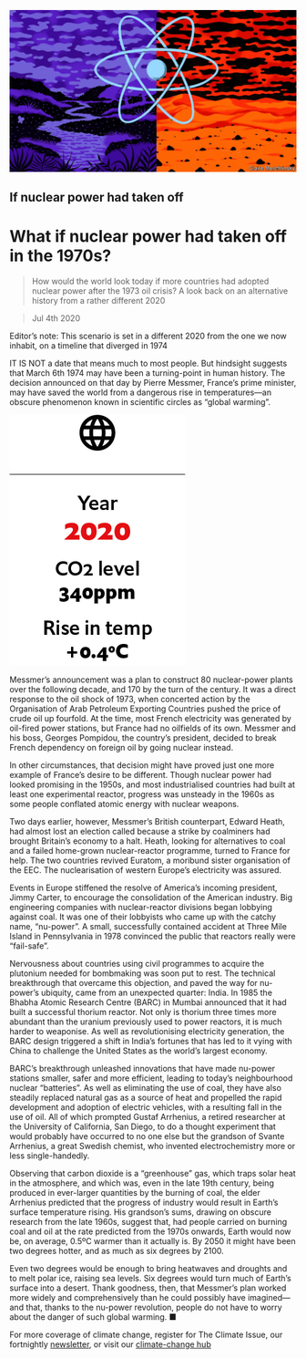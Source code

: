 ![](./images/20200704_WID010_1.jpg)

## If nuclear power had taken off

# What if nuclear power had taken off in the 1970s?

> How would the world look today if more countries had adopted nuclear power after the 1973 oil crisis? A look back on an alternative history from a rather different 2020

> Jul 4th 2020

Editor’s note: This scenario is set in a different 2020 from the one we now inhabit, on a timeline that diverged in 1974

IT IS NOT a date that means much to most people. But hindsight suggests that March 6th 1974 may have been a turning-point in human history. The decision announced on that day by Pierre Messmer, France’s prime minister, may have saved the world from a dangerous rise in temperatures—an obscure phenomenon known in scientific circles as “global warming”.

![](./images/wif_spec_8.png)

Messmer’s announcement was a plan to construct 80 nuclear-power plants over the following decade, and 170 by the turn of the century. It was a direct response to the oil shock of 1973, when concerted action by the Organisation of Arab Petroleum Exporting Countries pushed the price of crude oil up fourfold. At the time, most French electricity was generated by oil-fired power stations, but France had no oilfields of its own. Messmer and his boss, Georges Pompidou, the country’s president, decided to break French dependency on foreign oil by going nuclear instead.

In other circumstances, that decision might have proved just one more example of France’s desire to be different. Though nuclear power had looked promising in the 1950s, and most industrialised countries had built at least one experimental reactor, progress was unsteady in the 1960s as some people conflated atomic energy with nuclear weapons.

Two days earlier, however, Messmer’s British counterpart, Edward Heath, had almost lost an election called because a strike by coalminers had brought Britain’s economy to a halt. Heath, looking for alternatives to coal and a failed home-grown nuclear-reactor programme, turned to France for help. The two countries revived Euratom, a moribund sister organisation of the EEC. The nuclearisation of western Europe’s electricity was assured.

Events in Europe stiffened the resolve of America’s incoming president, Jimmy Carter, to encourage the consolidation of the American industry. Big engineering companies with nuclear-reactor divisions began lobbying against coal. It was one of their lobbyists who came up with the catchy name, “nu-power”. A small, successfully contained accident at Three Mile Island in Pennsylvania in 1978 convinced the public that reactors really were “fail-safe”.

Nervousness about countries using civil programmes to acquire the plutonium needed for bombmaking was soon put to rest. The technical breakthrough that overcame this objection, and paved the way for nu-power’s ubiquity, came from an unexpected quarter: India. In 1985 the Bhabha Atomic Research Centre (BARC) in Mumbai announced that it had built a successful thorium reactor. Not only is thorium three times more abundant than the uranium previously used to power reactors, it is much harder to weaponise. As well as revolutionising electricity generation, the BARC design triggered a shift in India’s fortunes that has led to it vying with China to challenge the United States as the world’s largest economy.

BARC’s breakthrough unleashed innovations that have made nu-power stations smaller, safer and more efficient, leading to today’s neighbourhood nuclear “batteries”. As well as eliminating the use of coal, they have also steadily replaced natural gas as a source of heat and propelled the rapid development and adoption of electric vehicles, with a resulting fall in the use of oil. All of which prompted Gustaf Arrhenius, a retired researcher at the University of California, San Diego, to do a thought experiment that would probably have occurred to no one else but the grandson of Svante Arrhenius, a great Swedish chemist, who invented electrochemistry more or less single-handedly.

Observing that carbon dioxide is a “greenhouse” gas, which traps solar heat in the atmosphere, and which was, even in the late 19th century, being produced in ever-larger quantities by the burning of coal, the elder Arrhenius predicted that the progress of industry would result in Earth’s surface temperature rising. His grandson’s sums, drawing on obscure research from the late 1960s, suggest that, had people carried on burning coal and oil at the rate predicted from the 1970s onwards, Earth would now be, on average, 0.5ºC warmer than it actually is. By 2050 it might have been two degrees hotter, and as much as six degrees by 2100.

Even two degrees would be enough to bring heatwaves and droughts and to melt polar ice, raising sea levels. Six degrees would turn much of Earth’s surface into a desert. Thank goodness, then, that Messmer’s plan worked more widely and comprehensively than he could possibly have imagined—and that, thanks to the nu-power revolution, people do not have to worry about the danger of such global warming. ■

For more coverage of climate change, register for The Climate Issue, our fortnightly [newsletter](https://www.economist.com//theclimateissue/), or visit our [climate-change hub](https://www.economist.com//news/2020/04/24/the-economists-coverage-of-climate-change)